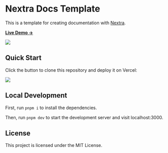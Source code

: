 # Nextra Docs Template

This is a template for creating documentation with [Nextra](https://nextra.site).

[**Live Demo →**](https://konsultan-visa-services.vercel.app)

[![](.github/screenshot.png)](https://konsultan-visa-services.vercel.app)

## Quick Start

Click the button to clone this repository and deploy it on Vercel:

[![](https://vercel.com/button)](https://vercel.com/new/clone?s=https%3A%2F%2Fgithub.com%2Fshuding%2Fkonsultan-visa-services&showOptionalTeamCreation=false)

## Local Development

First, run `pnpm i` to install the dependencies.

Then, run `pnpm dev` to start the development server and visit localhost:3000.

## License

This project is licensed under the MIT License.
